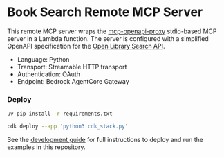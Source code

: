 # Book Search Remote MCP Server

This remote MCP server wraps the [mcp-openapi-proxy](https://pypi.org/project/mcp-openapi-proxy/)
stdio-based MCP server in a Lambda function. The server is configured with a simplified OpenAPI
specification for the [Open Library Search API](https://openlibrary.org/dev/docs/api/search).

- Language: Python
- Transport: Streamable HTTP transport
- Authentication: OAuth
- Endpoint: Bedrock AgentCore Gateway

### Deploy

```bash
uv pip install -r requirements.txt

cdk deploy --app 'python3 cdk_stack.py'
```

See the [development guide](/DEVELOP.md) for full instructions to deploy and run the examples in this repository.
